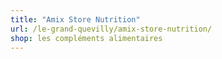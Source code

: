 ```yaml
---
title: "Amix Store Nutrition"
url: /le-grand-quevilly/amix-store-nutrition/
shop: les compléments alimentaires
---
```

